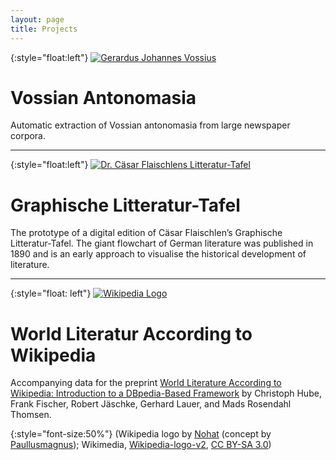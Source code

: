 ```yaml
---
layout: page
title: Projects
---
```


{:style="float:left"}
[![Gerardus Johannes Vossius](../images/vossius.jpg "Automatic extraction of Vossian antonomasia from large newspaper corpora")](https://vossanto.weltliteratur.net/)

# Vossian Antonomasia

Automatic extraction of Vossian antonomasia from large newspaper corpora. 



<hr style="clear:both"/>


{:style="float:left"}
[![Dr. Cäsar Flaischlens Litteratur-Tafel](../images/flaischlen.png "Graphische Litteratur-Tafel. Die Deutsche Litteratur und der Einfluß fremder Litteraturen auf ihren Verlauf (1890)")](https://litteratur-tafel.weltliteratur.net/)

# Graphische Litteratur-Tafel

The prototype of a digital edition of Cäsar Flaischlen’s Graphische
Litteratur-Tafel. The giant flowchart of German literature was
published in 1890 and is an early approach to visualise the historical
development of literature.


<hr style="clear:both"/>


{:style="float: left"}
[![Wikipedia Logo](../images/wikipedia.png "World Literature According to Wikipedia")](https://data.weltliteratur.net/)

# World Literatur According to Wikipedia

Accompanying data for the preprint [World Literature According to
Wikipedia: Introduction to a DBpedia-Based
Framework](https://arxiv.org/abs/1701.00991) by Christoph Hube, Frank
Fischer, Robert Jäschke, Gerhard Lauer, and Mads Rosendahl Thomsen.

{:style="font-size:50%"} 
(Wikipedia logo by [Nohat](https://meta.wikimedia.org/wiki/User:Nohat)
(concept by
[Paullusmagnus](https://meta.wikimedia.org/wiki/User:Paullusmagnus));
Wikimedia,
[Wikipedia-logo-v2](https://commons.wikimedia.org/wiki/File:Wikipedia-logo-v2.svg),
[CC BY-SA
3.0](https://creativecommons.org/licenses/by-sa/3.0/legalcode))
